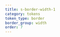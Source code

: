 ```yaml
---
title: s-border-width-1
category: tokens
token_type: border
border_group: width
order: 7
---
```

<span class="s-border s-border-width-1"></span>